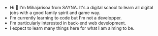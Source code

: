 - Hi 👋 I'm Mihajarisoa from SAYNA. It's a digital school to learn all digital jobs with a good family spirit and game way.
- I'm currently learning to code but I'm not a developper. 
- I'm particularly interested in back-end web development. 
- I expect to learn many things here for what I am aiming to be. 

<!--
**MihRaz/MihRaz** is a ✨ _special_ ✨ repository because its `README.md` (this file) appears on your GitHub profile.

Here are some ideas to get you started:

- 🔭 I’m currently working on ...
- 🌱 I’m currently learning ...
- 👯 I’m looking to collaborate on ...
- 🤔 I’m looking for help with ...
- 💬 Ask me about ...
- 📫 How to reach me: ...
- 😄 Pronouns: ...
- ⚡ Fun fact: ...
-->
